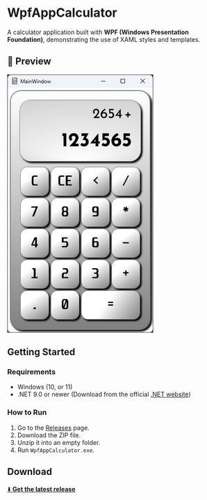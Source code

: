 # WpfAppCalculator

A calculator application built with **WPF (Windows Presentation Foundation)**, demonstrating the use of XAML styles and templates.

## 📸 Preview
![WpfAppCalculator Screenshot](./preview.png)

##  Getting Started

### Requirements
- Windows (10, or 11)
- .NET 9.0 or newer (Download from the official [.NET website](https://dotnet.microsoft.com/en-us/download))

### How to Run
1. Go to the [Releases](../../releases) page.
2. Download the ZIP file.
3. Unzip it into an empty folder.
4. Run `WpfAppCalculator.exe`.

## Download
[⬇️ **Get the latest release**](../../releases/latest)

